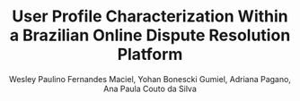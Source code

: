 ---
paperId: 8
author: Wesley Paulino Fernandes Maciel, Yohan Bonescki Gumiel, Adriana Pagano, Ana Paula Couto da Silva
publicationauthor: Fernandes Maciel, W. P. et al.
title: User Profile Characterization Within a Brazilian Online Dispute Resolution Platform
pdf: paper_08.pdf
poster: 
alt: --
type: 
topic: Natural Language Processing
category: 
link: https://research.latinxinai.org/papers/naacl/2022/pdf/paper_08.pdf
conference: naacl
year: 2022
tags: naacl-2022
location: Virtual
---
